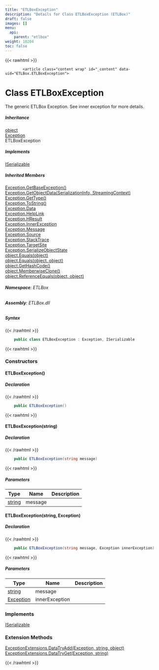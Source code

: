 ```yaml
---
title: "ETLBoxException"
description: "Details for Class ETLBoxException (ETLBox)"
draft: false
images: []
menu:
  api:
    parent: "etlbox"
weight: 10204
toc: false
---
```


{{< rawhtml >}}

            <article class="content wrap" id="_content" data-uid="ETLBox.ETLBoxException">
  <h1 id="ETLBox_ETLBoxException" data-uid="ETLBox.ETLBoxException" class="text-break">Class ETLBoxException
</h1>
  <div class="markdown level0 summary"><p>The generic ETLBox Exception. See inner exception for more details.</p>
</div>
  <div class="markdown level0 conceptual"></div>
  <div class="inheritance">
    <h5>Inheritance</h5>
    <div class="level0"><a class="xref" href="https://learn.microsoft.com/dotnet/api/system.object">object</a></div>
    <div class="level1"><a class="xref" href="https://learn.microsoft.com/dotnet/api/system.exception">Exception</a></div>
    <div class="level2"><span class="xref">ETLBoxException</span></div>
  </div>
  <div class="implements">
    <h5>Implements</h5>
    <div><a class="xref" href="https://learn.microsoft.com/dotnet/api/system.runtime.serialization.iserializable">ISerializable</a></div>
  </div>
  <div class="inheritedMembers">
    <h5>Inherited Members</h5>
    <div>
      <a class="xref" href="https://learn.microsoft.com/dotnet/api/system.exception.getbaseexception">Exception.GetBaseException()</a>
    </div>
    <div>
      <a class="xref" href="https://learn.microsoft.com/dotnet/api/system.exception.getobjectdata">Exception.GetObjectData(SerializationInfo, StreamingContext)</a>
    </div>
    <div>
      <a class="xref" href="https://learn.microsoft.com/dotnet/api/system.exception.gettype">Exception.GetType()</a>
    </div>
    <div>
      <a class="xref" href="https://learn.microsoft.com/dotnet/api/system.exception.tostring">Exception.ToString()</a>
    </div>
    <div>
      <a class="xref" href="https://learn.microsoft.com/dotnet/api/system.exception.data">Exception.Data</a>
    </div>
    <div>
      <a class="xref" href="https://learn.microsoft.com/dotnet/api/system.exception.helplink">Exception.HelpLink</a>
    </div>
    <div>
      <a class="xref" href="https://learn.microsoft.com/dotnet/api/system.exception.hresult">Exception.HResult</a>
    </div>
    <div>
      <a class="xref" href="https://learn.microsoft.com/dotnet/api/system.exception.innerexception">Exception.InnerException</a>
    </div>
    <div>
      <a class="xref" href="https://learn.microsoft.com/dotnet/api/system.exception.message">Exception.Message</a>
    </div>
    <div>
      <a class="xref" href="https://learn.microsoft.com/dotnet/api/system.exception.source">Exception.Source</a>
    </div>
    <div>
      <a class="xref" href="https://learn.microsoft.com/dotnet/api/system.exception.stacktrace">Exception.StackTrace</a>
    </div>
    <div>
      <a class="xref" href="https://learn.microsoft.com/dotnet/api/system.exception.targetsite">Exception.TargetSite</a>
    </div>
    <div>
      <a class="xref" href="https://learn.microsoft.com/dotnet/api/system.exception.serializeobjectstate">Exception.SerializeObjectState</a>
    </div>
    <div>
      <a class="xref" href="https://learn.microsoft.com/dotnet/api/system.object.equals#system-object-equals(system-object)">object.Equals(object)</a>
    </div>
    <div>
      <a class="xref" href="https://learn.microsoft.com/dotnet/api/system.object.equals#system-object-equals(system-object-system-object)">object.Equals(object, object)</a>
    </div>
    <div>
      <a class="xref" href="https://learn.microsoft.com/dotnet/api/system.object.gethashcode">object.GetHashCode()</a>
    </div>
    <div>
      <a class="xref" href="https://learn.microsoft.com/dotnet/api/system.object.memberwiseclone">object.MemberwiseClone()</a>
    </div>
    <div>
      <a class="xref" href="https://learn.microsoft.com/dotnet/api/system.object.referenceequals">object.ReferenceEquals(object, object)</a>
    </div>
  </div>
<h6><strong>Namespace</strong>: ETLBox</h6>
  <h6><strong>Assembly</strong>: ETLBox.dll</h6>
  <h5 id="ETLBox_ETLBoxException_syntax">Syntax</h5>
{{< /rawhtml >}}

```C#
    public class ETLBoxException : Exception, ISerializable
```

{{< rawhtml >}}
  <h3 id="constructors">Constructors
</h3>
  <a id="ETLBox_ETLBoxException__ctor_" data-uid="ETLBox.ETLBoxException.#ctor*"></a>
  <h4 id="ETLBox_ETLBoxException__ctor" data-uid="ETLBox.ETLBoxException.#ctor">ETLBoxException()</h4>
  <div class="markdown level1 summary"></div>
  <div class="markdown level1 conceptual"></div>
  <h5 class="declaration">Declaration</h5>
{{< /rawhtml >}}

```C#
    public ETLBoxException()
```

{{< rawhtml >}}
  <a id="ETLBox_ETLBoxException__ctor_" data-uid="ETLBox.ETLBoxException.#ctor*"></a>
  <h4 id="ETLBox_ETLBoxException__ctor_System_String_" data-uid="ETLBox.ETLBoxException.#ctor(System.String)">ETLBoxException(string)</h4>
  <div class="markdown level1 summary"></div>
  <div class="markdown level1 conceptual"></div>
  <h5 class="declaration">Declaration</h5>
{{< /rawhtml >}}

```C#
    public ETLBoxException(string message)
```

{{< rawhtml >}}
  <h5 class="parameters">Parameters</h5>
  <table class="table table-bordered table-condensed">
    <thead>
      <tr>
        <th>Type</th>
        <th>Name</th>
        <th>Description</th>
      </tr>
    </thead>
    <tbody>
      <tr>
        <td><a class="xref" href="https://learn.microsoft.com/dotnet/api/system.string">string</a></td>
        <td><span class="parametername">message</span></td>
        <td></td>
      </tr>
    </tbody>
  </table>
  <a id="ETLBox_ETLBoxException__ctor_" data-uid="ETLBox.ETLBoxException.#ctor*"></a>
  <h4 id="ETLBox_ETLBoxException__ctor_System_String_System_Exception_" data-uid="ETLBox.ETLBoxException.#ctor(System.String,System.Exception)">ETLBoxException(string, Exception)</h4>
  <div class="markdown level1 summary"></div>
  <div class="markdown level1 conceptual"></div>
  <h5 class="declaration">Declaration</h5>
{{< /rawhtml >}}

```C#
    public ETLBoxException(string message, Exception innerException)
```

{{< rawhtml >}}
  <h5 class="parameters">Parameters</h5>
  <table class="table table-bordered table-condensed">
    <thead>
      <tr>
        <th>Type</th>
        <th>Name</th>
        <th>Description</th>
      </tr>
    </thead>
    <tbody>
      <tr>
        <td><a class="xref" href="https://learn.microsoft.com/dotnet/api/system.string">string</a></td>
        <td><span class="parametername">message</span></td>
        <td></td>
      </tr>
      <tr>
        <td><a class="xref" href="https://learn.microsoft.com/dotnet/api/system.exception">Exception</a></td>
        <td><span class="parametername">innerException</span></td>
        <td></td>
      </tr>
    </tbody>
  </table>
  <h3 id="implements">Implements</h3>
  <div>
      <a class="xref" href="https://learn.microsoft.com/dotnet/api/system.runtime.serialization.iserializable">ISerializable</a>
  </div>
  <h3 id="extensionmethods">Extension Methods</h3>
  <div>
      <a class="xref" href="/api/etlbox.helper/exceptionextensions#ETLBox_Helper_ExceptionExtensions_DataTryAdd_System_Exception_System_String_System_Object_">ExceptionExtensions.DataTryAdd(Exception, string, object)</a>
  </div>
  <div>
      <a class="xref" href="/api/etlbox.helper/exceptionextensions#ETLBox_Helper_ExceptionExtensions_DataTryGet_System_Exception_System_String_">ExceptionExtensions.DataTryGet(Exception, string)</a>
  </div>

{{< /rawhtml >}}
